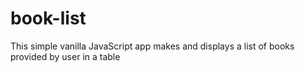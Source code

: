 # book-list
This simple vanilla JavaScript app makes and displays  a list of books provided by user in a table 
